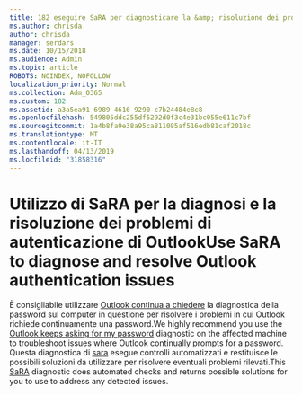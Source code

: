 ```yaml
---
title: 182 eseguire SaRA per diagnosticare la &amp; risoluzione dei problemi di autenticazione di Outlook
ms.author: chrisda
author: chrisda
manager: serdars
ms.date: 10/15/2018
ms.audience: Admin
ms.topic: article
ROBOTS: NOINDEX, NOFOLLOW
localization_priority: Normal
ms.collection: Adm_O365
ms.custom: 182
ms.assetid: a3a5ea91-6989-4616-9290-c7b24484e8c8
ms.openlocfilehash: 549805ddc255df5292d0f3c4e31bc055e611c7bf
ms.sourcegitcommit: 1a4b8fa9e38a95ca811085af516edb81caf2018c
ms.translationtype: MT
ms.contentlocale: it-IT
ms.lasthandoff: 04/13/2019
ms.locfileid: "31858316"
---
```

# <a name="use-sara-to-diagnose-and-resolve-outlook-authentication-issues"></a><span data-ttu-id="c73fe-102">Utilizzo di SaRA per la diagnosi e la risoluzione dei problemi di autenticazione di Outlook</span><span class="sxs-lookup"><span data-stu-id="c73fe-102">Use SaRA to diagnose and resolve Outlook authentication issues</span></span>

<span data-ttu-id="c73fe-103">È consigliabile utilizzare [Outlook continua a chiedere](https://aka.ms/SaRA-OutlookPwdPrompt) la diagnostica della password sul computer in questione per risolvere i problemi in cui Outlook richiede continuamente una password.</span><span class="sxs-lookup"><span data-stu-id="c73fe-103">We highly recommend you use the [Outlook keeps asking for my password](https://aka.ms/SaRA-OutlookPwdPrompt) diagnostic on the affected machine to troubleshoot issues where Outlook continually prompts for a password.</span></span> <span data-ttu-id="c73fe-104">Questa diagnostica di [sara](https://diagnostics.office.com/#/) esegue controlli automatizzati e restituisce le possibili soluzioni da utilizzare per risolvere eventuali problemi rilevati.</span><span class="sxs-lookup"><span data-stu-id="c73fe-104">This [SaRA](https://diagnostics.office.com/#/) diagnostic does automated checks and returns possible solutions for you to use to address any detected issues.</span></span>
